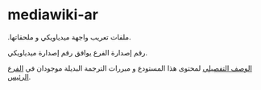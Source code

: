 # mediawiki-ar
.ملفات تعريب واجهة ميدياويكي و ملحقاتها.

رقم إصدارة الفرع يوافق رقم إصدارة ميدياويكي.

[الوصف التفصيلي](https://github.com/agharbeia/mediawiki-ar/blob/master/README.md) لمحتوى هذا المستودع و مبررات الترجمة البديلة موجودان في [الفرع الرئيس](https://github.com/agharbeia/mediawiki-ar/blob/master/README.md).
